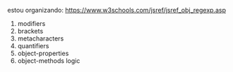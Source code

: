 estou organizando: https://www.w3schools.com/jsref/jsref_obj_regexp.asp

1. modifiers
1. brackets
1. metacharacters
1. quantifiers
1. object-properties
1. object-methods
logic